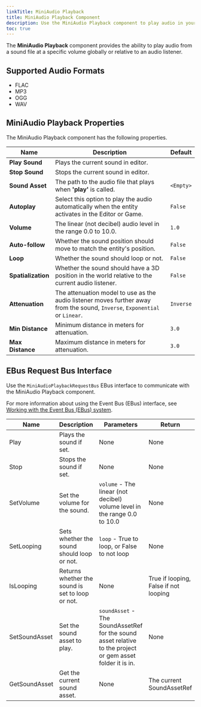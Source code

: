 ```yaml
---
linkTitle: MiniAudio Playback 
title: MiniAudio Playback Component
description: Use the MiniAudio Playback component to play audio in your game in O3DE.
toc: true
---
```


The **MiniAudio Playback** component provides the ability to play audio from a sound file at a specific volume globally or relative to an audio listener.

## Supported Audio Formats
* FLAC
* MP3
* OGG 
* WAV

## MiniAudio Playback Properties

The MiniAudio Playback component has the following properties.

| Name | Description | Default |
|------|-------------|---------|
| **Play Sound** | Plays the current sound in editor. | |
| **Stop Sound** | Stops the current sound in editor. | |
| **Sound Asset** | The path to the audio file that plays when **'play'** is called. | `<Empty>` |
| **Autoplay** | Select this option to play the audio automatically when the entity activates in the Editor or Game. | `False` |
| **Volume** | The linear (not decibel) audio level in the range 0.0 to 10.0. | `1.0` |
| **Auto-follow** | Whether the sound position should move to match the entity's position. | `False` |
| **Loop** | Whether the sound should loop or not. | `False` |
| **Spatialization** | Whether the sound should have a 3D position in the world relative to the current audio listener. | `False` |
| **Attenuation** | The attenuation model to use as the audio listener moves further away from the sound, `Inverse`, `Exponential` or `Linear`. | `Inverse` |
| **Min Distance** | Minimum distance in meters for attenuation. | `3.0` |
| **Max Distance** | Maximum distance in meters for attenuation. | `3.0` |

## EBus Request Bus Interface 

Use the `MiniAudioPlaybackRequestBus` EBus interface to communicate with the MiniAudio Playback component.

For more information about using the Event Bus (EBus) interface, see [Working with the Event Bus (EBus) system](/docs/user-guide/programming/messaging/ebus).

| Name | Description | Parameters | Return | Scriptable |
|------|-------------|------------|--------|------------|
| Play | Plays the sound if set. | None | None | Yes |
| Stop | Stops the sound if set. | None | None | Yes |
| SetVolume | Set the volume for the sound. | `volume` - The linear (not decibel) volume level in the range 0.0 to 10.0 | None | Yes |
| SetLooping | Sets whether the sound should loop or not. | `loop` - True to loop, or False to not loop | None | Yes |
| IsLooping | Returns whether the sound is set to loop or not. | None | True if looping, False if not looping | Yes |
| SetSoundAsset | Set the sound asset to play. | `soundAsset` - The SoundAssetRef for the sound asset relative to the project or gem asset folder it is in. | None | Yes |
| GetSoundAsset | Get the current sound asset. | None | The current SoundAssetRef | Yes |